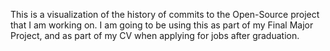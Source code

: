 This is a visualization of the history of commits to the Open-Source project that I am working on. 
I am going to be using this as part of my Final Major Project, and as part of my CV when applying for jobs after graduation.
